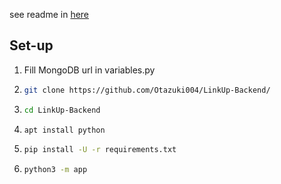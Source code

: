 see readme in [here](https://github.com/Otazuki004/LinkUp-Frontend)

## Set-up
1. Fill MongoDB url in variables.py
2. ```bash
   git clone https://github.com/Otazuki004/LinkUp-Backend/
3. ```bash
   cd LinkUp-Backend
4. ```bash
   apt install python
5. ```bash
   pip install -U -r requirements.txt
6. ```bash
   python3 -m app
